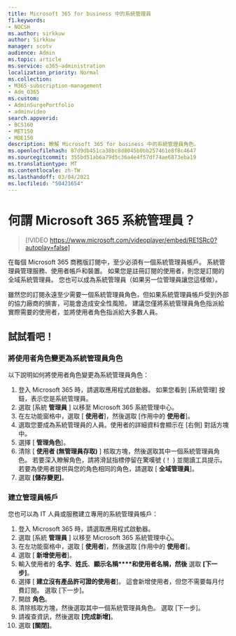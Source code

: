 ```yaml
---
title: Microsoft 365 for business 中的系統管理員
f1.keywords:
- NOCSH
ms.author: sirkkuw
author: Sirkkuw
manager: scotv
audience: Admin
ms.topic: article
ms.service: o365-administration
localization_priority: Normal
ms.collection:
- M365-subscription-management
- Adm_O365
ms.custom:
- AdminSurgePortfolio
- adminvideo
search.appverid:
- BCS160
- MET150
- MOE150
description: 瞭解 Microsoft 365 for business 中的系統管理員角色。
ms.openlocfilehash: 87d9db451ca38bc8d8045b0bb257461e8f8c4647
ms.sourcegitcommit: 355bd51ab6a79d5c36a4e4f57df74ae6873eba19
ms.translationtype: MT
ms.contentlocale: zh-TW
ms.lasthandoff: 03/04/2021
ms.locfileid: "50421654"
---
```

# <a name="what-is-a-microsoft-365-admin"></a>何謂 Microsoft 365 系統管理員？

> [!VIDEO https://www.microsoft.com/videoplayer/embed/RE1SRc0?autoplay=false]

在每個 Microsoft 365 商務版訂閱中，至少必須有一個系統管理員帳戶。 系統管理員管理服務、使用者帳戶和裝置。 如果您是註冊訂閱的使用者，則您是訂閱的全域系統管理員。 您也可以成為系統管理員（如果另一位管理員讓您這樣做）。

雖然您的訂閱永遠至少需要一個系統管理員角色，但如果系統管理員帳戶受到外部的協力廠商的損害，可能會造成安全性風險。 建議您僅將系統管理員角色指派給實際需要的使用者，並將使用者角色指派給大多數人員。

## <a name="try-it"></a>試試看吧！

### <a name="change-a-user-role-to-an-admin-role"></a>將使用者角色變更為系統管理員角色

以下說明如何將使用者角色變更為系統管理員角色：

1. 登入 Microsoft 365 時，請選取應用程式啟動器。 如果您看到 [系統管理] 按鈕，表示您是系統管理員。
1. 選取 [系統 **管理員** ] 以移至 Microsoft 365 系統管理中心。
1. 在左功能窗格中，選取 [ **使用者**]，然後選取 [作用中的 **使用者**]。
1. 選取您要成為系統管理員的人員。使用者的詳細資料會顯示在 [右側] 對話方塊中。
1. 選擇 [ **管理角色**]。
1. 清除 [ **使用者 (無管理員存取)** ] 核取方塊，然後選取其中一個系統管理員角色。 若要深入瞭解角色，請將滑鼠指標停留在驚嘆號 (！ ) 並閱讀工具提示。 若要為使用者提供與您的角色相同的角色，請選取 [ **全域管理員**]。
1. 選取 **[儲存變更]**。

### <a name="create-an-admin-account"></a>建立管理員帳戶 

您也可以為 IT 人員或服務建立專用的系統管理員帳戶：

1. 登入 Microsoft 365 時，請選取應用程式啟動器。
1. 選取 [系統 **管理員** ] 以移至 Microsoft 365 系統管理中心。
1. 在左功能窗格中，選取 [ **使用者**]，然後選取 [作用中的 **使用者**]。
1. 選取 [ **新增使用者**]。
1. 輸入使用者的 **名字**、**姓氏**、**顯示名稱****和使用者名稱，然後** 選取 **[下一步]**。
1. 選擇 [ **建立沒有產品許可證的使用者**]。 這會新增使用者，但您不需要每月付費訂閱。 選取 [下一步]。
1. 開啟 **角色**。
1. 清除核取方塊，然後選取其中一個系統管理員角色。 選取 [下一步]。
1. 請複查資訊，然後選取 **[完成新增]**。
1. 選取 **[關閉]**。
